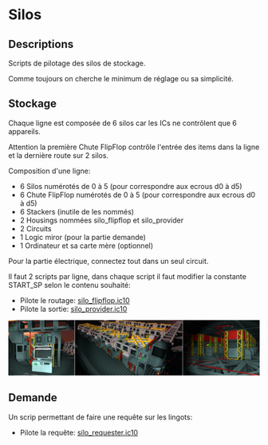# Silos

## Descriptions

Scripts de pilotage des silos de stockage.

Comme toujours on cherche le minimum de réglage ou sa simplicité.

## Stockage
Chaque ligne est composée de 6 silos car les ICs ne contrôlent que 6 appareils.

Attention la première Chute FlipFlop contrôle l'entrée des items dans la ligne et la dernière route sur 2 silos.

Composition d'une ligne:
* 6 Silos numérotés de 0 à 5 (pour correspondre aux ecrous d0 à d5)
* 6 Chute FlipFlop numérotés de 0 à 5 (pour correspondre aux ecrous d0 à d5)
* 6 Stackers (inutile de les nommés)
* 2 Housings nommées silo_flipflop et silo_provider
* 2 Circuits
* 1 Logic miror (pour la partie demande)
* 1 Ordinateur et sa carte mère (optionnel)

Pour la partie électrique, connectez tout dans un seul circuit.

Il faut 2 scripts par ligne, dans chaque script il faut modifier la constante START_SP selon le contenu souhaité:
* Pilote le routage: [silo_flipflop.ic10](/Silo/silo_flipflop.ic10)
* Pilote la sortie: [silo_provider.ic10](/Silo/silo_provider.ic10)

![Vue global des lingots](/Silo/Silos.png)

## Demande

Un scrip permettant de faire une requête sur les lingots:
* Pilote la requête: [silo_requester.ic10](/Silo/silo_requester.ic10)

